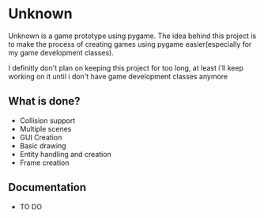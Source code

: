 # Unknown
Unknown is a game prototype using pygame. The idea behind this project is to make the process of creating games using pygame easier(especially for my game development classes).

I definitly don't plan on keeping this project for too long, at least i'll keep working on it until i don't have game development classes anymore

## What is done?
- Collision support
- Multiple scenes
- GUI Creation
- Basic drawing
- Entity handling and creation
- Frame creation

## Documentation
- TO DO